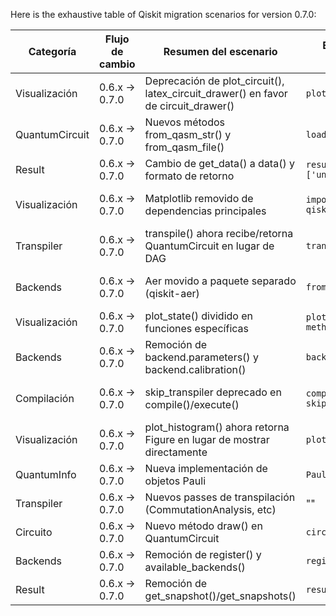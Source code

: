 Here is the exhaustive table of Qiskit migration scenarios for version 0.7.0:

| Categoría | Flujo de cambio | Resumen del escenario | Ejemplo de código en versión de origen | Ejemplo de código en versión de destino | Grado de dificultad | Grado de afectación (SE/QSE) | Referencia |
|-----------|-----------------|-----------------------|----------------------------------------|-----------------------------------------|----------------------|-----------------------------|------------|
| Visualización | 0.6.x → 0.7.0 | Deprecación de plot_circuit(), latex_circuit_drawer() en favor de circuit_drawer() | `plot_circuit(circuit)` | `circuit_drawer(circuit)` | Baja | SE (Cambio de API visualización) | [Release Notes](https://docs.quantum.ibm.com/api/qiskit/release-notes/0.7) |
| QuantumCircuit | 0.6.x → 0.7.0 | Nuevos métodos from_qasm_str() y from_qasm_file() | `load_qasm_file('file.qasm')` | `QuantumCircuit.from_qasm_file('file.qasm')` | Baja | QSE (Nuevos constructores) | [Release Notes](https://docs.quantum.ibm.com/api/qiskit/release-notes/0.7) |
| Result | 0.6.x → 0.7.0 | Cambio de get_data() a data() y formato de retorno | `result.get_data()['unitary']` | `result.get_unitary()` | Moderada | QSE (Cambio modelo datos) | [Release Notes](https://docs.quantum.ibm.com/api/qiskit/release-notes/0.7) |
| Visualización | 0.6.x → 0.7.0 | Matplotlib removido de dependencias principales | `import qiskit.tools.visualization` | `pip install qiskit-terra[visualization]` | Baja | SE (Configuración instalación) | [Release Notes](https://docs.quantum.ibm.com/api/qiskit/release-notes/0.7) |
| Transpiler | 0.6.x → 0.7.0 | transpile() ahora recibe/retorna QuantumCircuit en lugar de DAG | `transpile_dag(dag)` | `transpile(circuit)` | Moderada | QSE (Cambio flujo transpilación) | [Release Notes](https://docs.quantum.ibm.com/api/qiskit/release-notes/0.7) |
| Backends | 0.6.x → 0.7.0 | Aer movido a paquete separado (qiskit-aer) | `from qiskit import Aer` | `pip install qiskit-aer` | Baja | SE (Configuración instalación) | [Release Notes](https://docs.quantum.ibm.com/api/qiskit/release-notes/0.7) |
| Visualización | 0.6.x → 0.7.0 | plot_state() dividido en funciones específicas | `plot_state(rho, method='city')` | `plot_state_city(rho)` | Baja | SE (Refactor API) | [Release Notes](https://docs.quantum.ibm.com/api/qiskit/release-notes/0.7) |
| Backends | 0.6.x → 0.7.0 | Remoción de backend.parameters() y backend.calibration() | `backend.parameters()` | `backend.properties()` | Moderada | QSE (Cambio acceso propiedades) | [Release Notes](https://docs.quantum.ibm.com/api/qiskit/release-notes/0.7) |
| Compilación | 0.6.x → 0.7.0 | skip_transpiler deprecado en compile()/execute() | `compile(..., skip_transpiler=True)` | `PassManager()` | Moderada | QSE (Cambio flujo compilación) | [Release Notes](https://docs.quantum.ibm.com/api/qiskit/release-notes/0.7) |
| Visualización | 0.6.x → 0.7.0 | plot_histogram() ahora retorna Figure en lugar de mostrar directamente | `plot_histogram(counts)` | `plot_histogram(counts).show()` | Baja | SE (Cambio comportamiento) | [Release Notes](https://docs.quantum.ibm.com/api/qiskit/release-notes/0.7) |
| QuantumInfo | 0.6.x → 0.7.0 | Nueva implementación de objetos Pauli | `Pauli(...)` | `Pauli(...)` (nueva implementación) | Alta | QSE (Cambio interno) | [Release Notes](https://docs.quantum.ibm.com/api/qiskit/release-notes/0.7) |
| Transpiler | 0.6.x → 0.7.0 | Nuevos passes de transpilación (CommutationAnalysis, etc) | "" | `PassManager([CommutationAnalysis()])` | Moderada | QSE (Nueva funcionalidad) | [Release Notes](https://docs.quantum.ibm.com/api/qiskit/release-notes/0.7) |
| Circuito | 0.6.x → 0.7.0 | Nuevo método draw() en QuantumCircuit | `circuit_drawer(circuit)` | `circuit.draw()` | Baja | SE (Sintaxis simplificada) | [Release Notes](https://docs.quantum.ibm.com/api/qiskit/release-notes/0.7) |
| Backends | 0.6.x → 0.7.0 | Remoción de register() y available_backends() | `register(api_key)` | `IBMProvider.save_account()` | Moderada | SE (Cambio autenticación) | [Release Notes](https://docs.quantum.ibm.com/api/qiskit/release-notes/0.7) |
| Result | 0.6.x → 0.7.0 | Remoción de get_snapshot()/get_snapshots() | `result.get_snapshots()` | `result.data()['snapshots']` | Moderada | QSE (Cambio acceso datos) | [Release Notes](https://docs.quantum.ibm.com/api/qiskit/release-notes/0.7) |